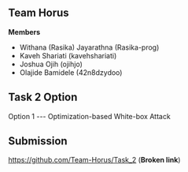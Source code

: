 ## Team Horus
**Members**
* Withana (Rasika) Jayarathna (Rasika-prog)
* Kaveh Shariati (kavehshariati)
* Joshua Ojih (ojihjo)
* Olajide Bamidele (42n8dzydoo)

## Task 2 Option
Option 1 --- Optimization-based White-box Attack

## Submission
https://github.com/Team-Horus/Task_2 (**Broken link**)